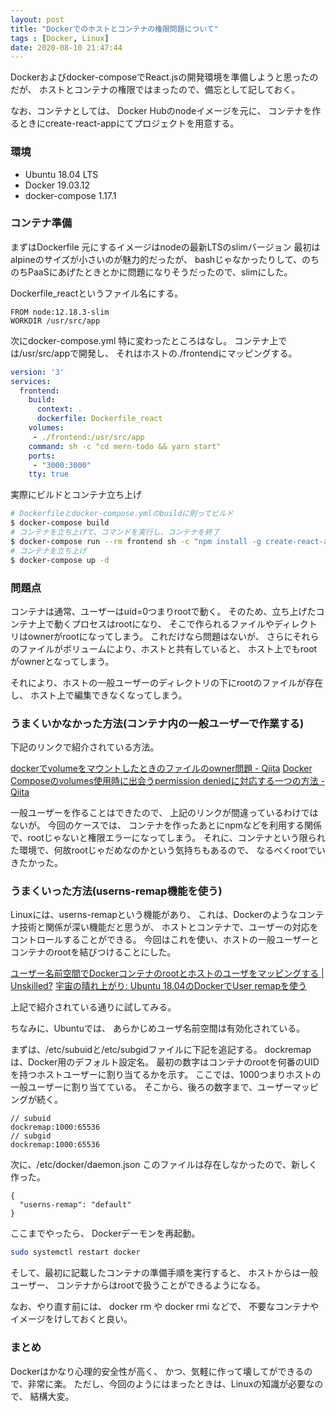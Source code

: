 ```yaml
---
layout: post
title: "Dockerでのホストとコンテナの権限問題について"
tags : [Docker, Linux]
date: 2020-08-10 21:47:44
---
```



Dockerおよびdocker-composeでReact.jsの開発環境を準備しようと思ったのだが、
ホストとコンテナの権限ではまったので、備忘として記しておく。


なお、コンテナとしては、
Docker Hubのnodeイメージを元に、
コンテナを作るときにcreate-react-appにてプロジェクトを用意する。




### 環境

* Ubuntu 18.04 LTS
* Docker 19.03.12
* docker-compose 1.17.1



### コンテナ準備

まずはDockerfile
元にするイメージはnodeの最新LTSのslimバージョン
最初はalpineのサイズが小さいのが魅力的だったが、
bashじゃなかったりして、のちのちPaaSにあげたときとかに問題になりそうだったので、slimにした。

Dockerfile_reactというファイル名にする。

```
FROM node:12.18.3-slim
WORKDIR /usr/src/app
```

次にdocker-compose.yml
特に変わったところはなし。
コンテナ上では/usr/src/appで開発し、
それはホストの./frontendにマッピングする。

```yml
version: '3'
services:
  frontend:
    build:
      context: .
      dockerfile: Dockerfile_react
    volumes:
     - ./frontend:/usr/src/app
    command: sh -c "cd mern-todo && yarn start"
    ports:
     - "3000:3000"
    tty: true
```

実際にビルドとコンテナ立ち上げ

```bash
# Dockerfileとdocker-compose.ymlのbuildに則ってビルド
$ docker-compose build
# コンテナを立ち上げて、コマンドを実行し、コンテナを終了
$ docker-compose run --rm frontend sh -c "npm install -g create-react-app && create-react-app mern-todo"
# コンテナを立ち上げ
$ docker-compose up -d
```





### 問題点

コンテナは通常、ユーザーはuid=0つまりrootで動く。
そのため、立ち上げたコンテナ上で動くプロセスはrootになり、
そこで作られるファイルやディレクトリはownerがrootになってしまう。
これだけなら問題はないが、
さらにそれらのファイルがボリュームにより、ホストと共有していると、
ホスト上でもrootがownerとなってしまう。

それにより、ホストの一般ユーザーのディレクトリの下にrootのファイルが存在し、
ホスト上で編集できなくなってしまう。






### うまくいかなかった方法(コンテナ内の一般ユーザーで作業する)

下記のリンクで紹介されている方法。


[dockerでvolumeをマウントしたときのファイルのowner問題 - Qiita](https://qiita.com/yohm/items/047b2e68d008ebb0f001)
[Docker Composeのvolumes使用時に出会うpermission deniedに対応する一つの方法 - Qiita](https://qiita.com/cheekykorkind/items/ba912b62d1f59ea1b41e)



一般ユーザーを作ることはできたので、
上記のリンクが間違っているわけではないが。
今回のケースでは、
コンテナを作ったあとにnpmなどを利用する関係で、rootじゃないと権限エラーになってしまう。
それに、コンテナという限られた環境で、何故rootじゃだめなのかという気持ちもあるので、
なるべくrootでいきたかった。



### うまくいった方法(userns-remap機能を使う)

Linuxには、userns-remapという機能があり、
これは、Dockerのようなコンテナ技術と関係が深い機能だと思うが、
ホストとコンテナで、ユーザーの対応をコントロールすることができる。
今回はこれを使い、ホストの一般ユーザーとコンテナのrootを結びつけることにした。


[ユーザー名前空間でDockerコンテナのrootとホストのユーザをマッピングする &#124; Unskilled?](https://unskilled.site/%E3%83%A6%E3%83%BC%E3%82%B6%E3%83%BC%E5%90%8D%E5%89%8D%E7%A9%BA%E9%96%93%E3%81%A7docker%E3%82%B3%E3%83%B3%E3%83%86%E3%83%8A%E3%81%AEroot%E3%81%A8%E3%83%9B%E3%82%B9%E3%83%88%E3%81%AE%E3%83%A6%E3%83%BC/)
[宇宙の晴れ上がり: Ubuntu 18.04のDockerでUser remapを使う](http://transparent-to-radiation.blogspot.com/2018/06/ubuntu-1804dockeruser-remap.html)


上記で紹介されている通りに試してみる。

ちなみに、Ubuntuでは、
あらかじめユーザ名前空間は有効化されている。


まずは、/etc/subuidと/etc/subgidファイルに下記を追記する。
dockremapは、Docker用のデフォルト設定名。
最初の数字はコンテナのrootを何番のUIDを持つホストユーザーに割り当てるかを示す。
ここでは、1000つまりホストの一般ユーザーに割り当てている。
そこから、後ろの数字まで、ユーザーマッピングが続く。


```
// subuid
dockremap:1000:65536
// subgid
dockremap:1000:65536

```

次に、/etc/docker/daemon.json
このファイルは存在しなかったので、新しく作った。


```
{
  "userns-remap": "default"
}
```


ここまでやったら、
Dockerデーモンを再起動。

```bash
sudo systemctl restart docker
```



そして、最初に記載したコンテナの準備手順を実行すると、
ホストからは一般ユーザー、
コンテナからはrootで扱うことができるようになる。


なお、やり直す前には、
docker rm や
docker rmi などで、
不要なコンテナやイメージをけしておくと良い。




### まとめ

Dockerはかなり心理的安全性が高く、
かつ、気軽に作って壊してができるので、非常に楽。
ただし、今回のようにはまったときは、Linuxの知識が必要なので、
結構大変。






